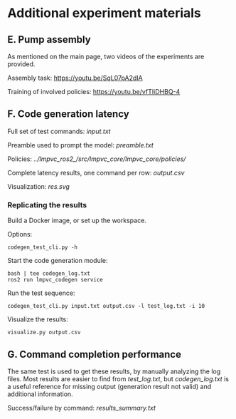 # Additional experiment materials

## E. Pump assembly

As mentioned on the main page, two videos of the experiments are provided.

Assembly task: https://youtu.be/SqL07pA2dIA

Training of involved policies: https://youtu.be/vfTIiDHBQ-4

## F. Code generation latency

Full set of test commands: *input.txt*

Preamble used to prompt the model: *preamble.txt*

Policies: *../lmpvc_ros2_/src/lmpvc_core/lmpvc_core/policies/*

Complete latency results, one command per row: *output.csv*

Visualization: *res.svg*

### Replicating the results

Build a Docker image, or set up the workspace.

Options:

  ```
  codegen_test_cli.py -h
  ```

Start the code generation module:

  ```
  bash | tee codegen_log.txt
  ros2 run lmpvc_codegen service
  ```

Run the test sequence:

  ```
  codegen_test_cli.py input.txt output.csv -l test_log.txt -i 10
  ```

Visualize the results:

  ```
  visualize.py output.csv
  ```

## G. Command completion performance

The same test is used to get these results, by manually analyzing the log files. Most results are easier to find from *test_log.txt*, but *codegen_log.txt* is a useful reference for missing output (generation result not valid) and additional information.

Success/failure by command: *results_summary.txt*